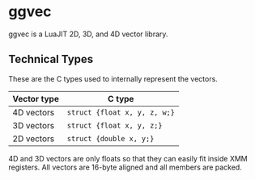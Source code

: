 # ggvec

ggvec is a LuaJIT 2D, 3D, and 4D vector library.


## Technical Types

These are the C types used to internally represent the vectors.

| Vector type | C type     |
|-------------|------------|
| 4D vectors  |`struct {float x, y, z, w;}` |
| 3D vectors  |`struct {float x, y, z;}` |
| 2D vectors  |`struct {double x, y;}` |

4D and 3D vectors are only floats so that they can easily fit inside XMM registers. All vectors are 16-byte aligned and all members are packed.
